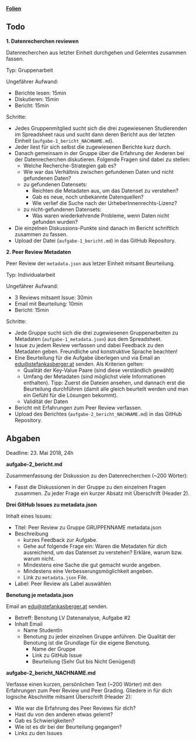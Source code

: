 **[Folien](uebung/slides_aufgabe-2.pdf)**

## Todo

**1. Datenrecherchen reviewen**


Datenrecherchen aus letzter Einheit durchgehen und Gelerntes zusammen fassen.


Typ: Gruppenarbeit


Ungefährer Aufwand: 
* Berichte lesen: 15min
* Diskutieren: 15min
* Bericht: 15min


Schritte:
* Jedes Gruppenmitglied sucht sich die drei zugewiesenen Studierenden im Spreadsheet raus und sucht dann deren Bericht aus der letzten Einheit (`aufgabe-1_bericht_NACHNAME.md`).
* Jeder liest für sich selbst die zugewiesenen Berichte kurz durch.
* Danach gemeinsam in der Gruppe über die Erfahrung der Anderen bei der Datenrecherchen diskutieren. Folgende Fragen sind dabei zu stellen:
  * Welche Recherche-Strategien gab es?
  * Wie war das Verhältnis zwischen gefundenen Daten und nicht gefundenen Daten?
  * zu gefundenen Datensets:
    * Reichten die Metadaten aus, um das Datenset zu verstehen?
    * Gab es neue, noch unbekannte Datenquellen?
    * Wie verlief die Suche nach der UrheberInnenrechts-Lizenz?
  * zu nicht-gefundenen Datensets:
    * Was waren wiederkehrende Probleme, wenn Daten nicht gefunden wurden?
* Die einzelnen Diskussions-Punkte sind danach im Bericht schriftlich zusammen zu fassen.
* Upload der Datei (`aufgabe-1_bericht.md`) in das GitHub Repository.


**2. Peer Review Metadaten**


Peer Review der `metadata.json` aus letzer Einheit mitsamt Beurteilung.


Typ: Individualarbeit


Ungefährer Aufwand: 
* 3 Reviews mitsamt Issue: 30min
* Email mit Beurteilung: 10min
* Bericht: 15min


Schritte:
* Jede Gruppe sucht sich die drei zugewiesenen Gruppenarbeiten zu Metadaten (`aufgabe-1_metadata.json`) aus dem Spreadsheet.
* Issue zu jedem Review verfassen und dabei Feedback zu den Metadaten geben. Freundliche und konstruktive Sprache beachten!
* Eine Beurteilung für die Aufgabe überlegen und via Email an edu@stefankasberger.at senden. Als Kriterien gelten:
  * Qualität der Key-Value Paare (sind diese verständlich gewählt)
  * Umfang der Metadaten (sind möglichst viele Informationen enthalten). Tipp: Zuerst die Dateien ansehen, und dannach erst die Beurteilung durchführen (damit alle gleich beurteilt werden und man ein Gefühl für die Lösungen bekommt).
  * Validität der Daten
* Bericht mit Erfahrungen zum Peer Review verfassen.
* Upload des Berichtes (`aufgabe-2_bericht_NACHNAME.md`) in das GitHub Repository.

## Abgaben

Deadline: 23. Mai 2018, 24h


**aufgabe-2_bericht.md**


Zusammenfassung der Diskussion zu den Datenrecherchen (~200 Wörter):
* Fasst die Diskussionen in der Gruppe zu den einzelnen Fragen zusammen. Zu jeder Frage ein kurzer Absatz mit Überschrift (Header 2).


**Drei GitHub Issues zu metadata.json**


Inhalt eines Issues:
* Titel: Peer Review zu Gruppe GRUPPENNAME metadata.json
* Beschreibung
  * kurzes Feedback zur Aufgabe.
  * Gehe auf folgende Frage ein: Waren die Metadaten für dich ausreichend, um das Datenset zu verstehen? Erkläre, warum bzw. warum nicht.
  * Mindestens eine Sache die gut gemacht wurde angeben.
  * Mindestens eine Verbesserungsmöglichkeit angeben.
  * Link zu `metadata.json` File.
* Label: Peer Review als Label auswählen


**Benotung je metadata.json**


Email an edu@stefankasberger.at senden. 

* Betreff: Benotung LV Datenanalyse, Aufgabe #2
* Inhalt Email
  * Name StudentIn
  * Benotung zu jeder einzelnen Gruppe anführen. Die Qualität der Benotung ist die Grundlage für die eigene Benotung.
    * Name der Gruppe
    * Link zu GitHub Issue
    * Beurteilung (Sehr Gut bis Nicht Genügend)


**aufgabe-2_bericht_NACHNAME.md**


Verfasse einen kurzen, persönlichen Text (~200 Wörter) mit den Erfahrungen zum Peer Review und Peer Grading. Gliedere in für dich logische Abschnitte mitsamt Überschrift (Header 2):
* Wie war die Erfahrung des Peer Reviews für dich? 
* Hast du von den anderen etwas gelernt? 
* Gab es Schwierigkeiten?
* Wie ist es dir bei der Beurteilung gegangen?
* Links zu den Issues




